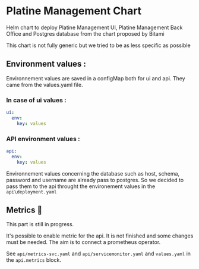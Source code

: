 # Platine Management Chart

Helm chart to deploy Platine Management UI, Platine Management Back Office and Postgres database from the chart proposed by Bitami

This chart is not fully generic but we tried to be as less specific as possible

## Environment values :

Environnement values are saved in a configMap both for ui and api. They came from the values.yaml file.

### In case of ui values :

```yaml
ui:
  env:
    key: values
```

### API environment values :

```yaml
api:
  env:
    key: values
```

Environnement values concerning the database such as host, schema, password and username are already pass to postgres. So we decided to pass them to the api throught the environement values in the `api\deployment.yaml`

## Metrics :construction_worker: 

This part is still in progress.

It's possible to enable metric for the api. It is not finished and some changes must be needed. The aim is to connect a prometheus operator. 

See `api/metrics-svc.yaml` and `api/servicemonitor.yaml` and `values.yaml` in the `api.metrics` block.
